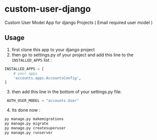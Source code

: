 # custom-user-django
Custom User Model App for django Projects ( Email required user model )

## Usage

1. first clone this app to your django project
2. then go to settings.py of your project and add this line to the ``` INSTALLED_APPS ``` list :
```python
INSTALLED_APPS = [
    # your apps
    'accounts.apps.AccountsConfig',
]
```
3. then add this line in the bottom of your settings.py file:
```python
 AUTH_USER_MODEL = "accounts.User"
```

4. Its done now :
```bash 
py manage.py makemigrations 
py manage.py migrate
py manage.py createsuperuser
py manage.py runserver
```
